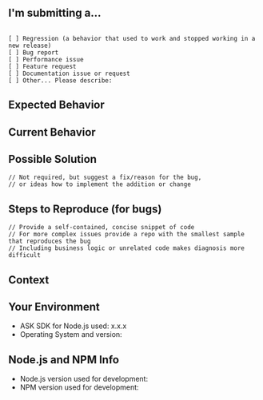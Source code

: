 <!--
PLEASE HELP US PROCESS GITHUB ISSUES FASTER BY PROVIDING THE FOLLOWING INFORMATION.

ISSUES MISSING IMPORTANT INFORMATION MAY BE CLOSED WITHOUT INVESTIGATION.

The [Alexa Developer Forum](https://forums.developer.amazon.com/spaces/23/Alexa+Skills+Kit.html) would be the best source for general help.
-->

## I'm submitting a...
<!-- Check one of the following options with "x" -->
<pre><code>
[ ] Regression (a behavior that used to work and stopped working in a new release)
[ ] Bug report  <!-- Please search GitHub for a similar issue or PR before submitting -->
[ ] Performance issue
[ ] Feature request
[ ] Documentation issue or request
[ ] Other... Please describe:
</code></pre>

<!--- Provide a general summary of the issue in the Title above -->

## Expected Behavior
<!--- If you're describing a bug, tell us what should happen -->
<!--- If you're suggesting a change/improvement, tell us how it should work -->

## Current Behavior
<!--- If describing a bug, tell us what happens instead of the expected behavior -->
<!--- Include full errors, uncaught exceptions, stack traces, and relevant logs -->
<!--- If service responses are relevant, please include any -->
<!--- If suggesting a change/improvement, explain the difference from current behavior -->

## Possible Solution
```
// Not required, but suggest a fix/reason for the bug,
// or ideas how to implement the addition or change
```

## Steps to Reproduce (for bugs)
```
// Provide a self-contained, concise snippet of code
// For more complex issues provide a repo with the smallest sample that reproduces the bug
// Including business logic or unrelated code makes diagnosis more difficult
```

## Context
<!--- How has this issue affected you? What are you trying to accomplish? -->
<!--- Providing context helps us come up with a solution that is most useful in the real world -->

## Your Environment
<!--- Include as many relevant details about the environment where the bug was discovered -->
* ASK SDK for Node.js used: x.x.x
* Operating System and version:

## Node.js and NPM Info
* Node.js version used for development:
* NPM version used for development:
